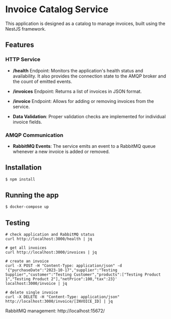 # Invoice Catalog Service

This application is designed as a catalog to manage invoices, built using the NestJS framework.

## Features

### HTTP Service

- **/health** Endpoint: Monitors the application's health status and availability. It also provides the connection state to the AMQP broker and the count of emitted events.
  
- **/invoices** Endpoint: Returns a list of invoices in JSON format.
  
- **/invoice** Endpoint: Allows for adding or removing invoices from the service. 

- **Data Validation**: Proper validation checks are implemented for individual invoice fields.

### AMQP Communication

- **RabbitMQ Events**: The service emits an event to a RabbitMQ queue whenever a new invoice is added or removed.

## Installation

```bash
$ npm install
```

## Running the app

```bash
$ docker-compose up
```

## Testing 

```
# check application and RabbitMQ status
curl http://localhost:3000/health | jq

# get all invoices
curl http://localhost:3000/invoices | jq

# create an invoice
curl -X POST -H "Content-Type: application/json" -d '{"purchaseDate":"2023-10-17","supplier":"Testing Supplier","customer":"Testing Customer","products":["Testing Product 1","Testing Product 2"],"netPrice":100,"tax":23}' localhost:3000/invoice | jq

# delete single invoice
curl -X DELETE -H "Content-Type: application/json" http://localhost:3000/invoice/[INVOICE_ID] | jq
```

RabbitMQ management:
http://localhost:15672/